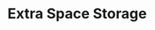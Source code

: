 ---
title: "Extra Space Storage"
url: /san-antonio/extra-space-storage-lone-star-parkway/
shop: storage rental
---